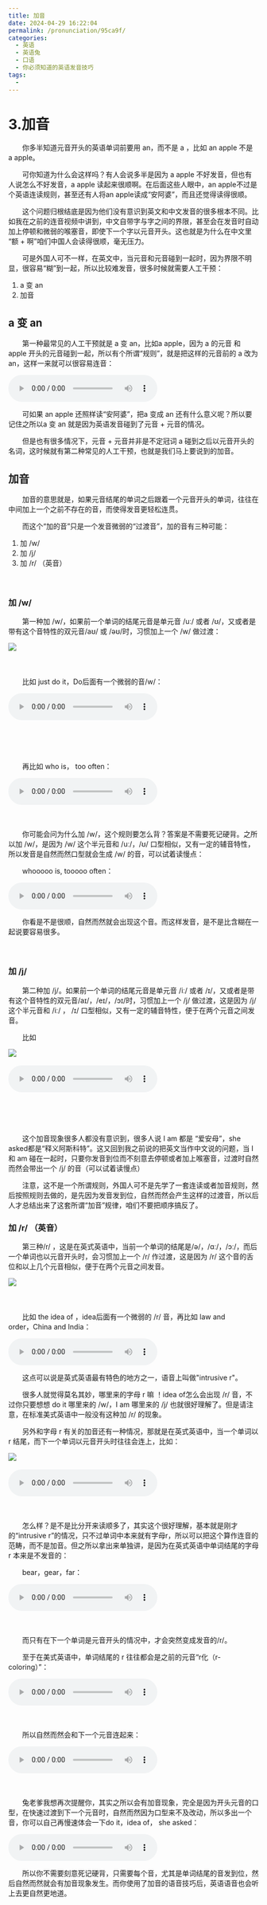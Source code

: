 ```yaml
---
title: 加音
date: 2024-04-29 16:22:04
permalink: /pronunciation/95ca9f/
categories:
  - 英语
  - 英语兔
  - 口语
  - 你必须知道的英语发音技巧
tags:
  - 
---
```

# 3.加音

　　‍你多半知道元音开头的英语单词前要用 an，而不是 a ，比如 an apple 不是 a apple。
<!-- more -->
　　可你知道为什么会这样吗？有人会说多半是因为 a apple 不好发音，但也有人说‍‍怎么不好发音，a apple 读起来很顺啊。在后面这些人眼中，‍‍an apple不过是个英语连读规则，甚至还有人将an apple读成“安阿婆”，而且还觉得读得很顺。‍‍

　　这个问题归根结底是因为他们没有意识到英文和中文发音的很多根本不同。‍‍比如我在之前的连音视频中讲到，中文自带字与字之间的界限，‍‍甚至会在发音时自动加上停顿和微弱的喉塞音，即使下一个字以元音开头。这也就是为什么在中文里 “额 + 啊”咱们中国人会读得很顺，毫无压力。

　　可是外国人可不一样，在英文中，当元音和元音碰到一起时，因为界限不明显，很容易“糊”到一起，所以比较难发音，‍‍很多时候就需要人工干预：

1. a 变 an
2. 加音

## a 变 an

　　第一种最常见的人工干预就是 a 变 an，比如a apple，‍‍因为 a 的元音 和 apple 开头的元音碰到一起，所以有个所谓“规则”，就是把这样的元音前的 a‍‍ 改为 an，这样一来就可以很容易连音：

<audio controls="controls" src="https://image.peterjxl.com/English/60.spell/%E7%AC%AC3%E9%9B%861%20an%20apple-20231229202831-nys28nn.mp3"></audio>

　　可如果 an apple 还照样读“安阿婆”，把a 变成 an 还有什么意义呢？‍‍所以要记住之所以a 变 an 就是因为英语发音碰到了元音 + 元音的情况。

　　但是也有很多情况下，元音 + 元音并非是不定冠词 a 碰到之后以元音开头的名词，‍‍这时候就有第二种常见的人工干预，也就是我们马上要说到的加音。

## 加音

　　加音的意思就是‍‍，如果元音结尾的单词之后跟着一个元音开头的单词，往往在中间加上一个之前不存在的音，‍‍而使得发音更轻松连贯。‍‍

　　而这个“加的音”只是一个发音微弱的“过渡音”，‍‍加的音有三种可能：

1. 加 /w/
2. 加 /j/
3. 加 /r/ （英音）

　　‍

### 加 /w/

　　第一种加 /w/，‍‍如果前一个单词的结尾元音是单元音 /uː/ 或者 /ʊ/，又或者是带有这个音特性的双元音/aʊ/ 或 /əʊ/时，习惯加上一个 /w/ 做过渡：

​![](https://image.peterjxl.com/blog/image-20231229203319-jv181y4.png)​

　　‍

　　比如 just do it，Do后面有一个微弱的音/w/：

<audio controls="controls" src="https://image.peterjxl.com/English/60.spell/%E7%AC%AC3%E9%9B%862%20just%20do%20it-20231229210826-bgwxyi5.mp3" ></audio>

　　‍

　　‍

　　再比如‍‍ who is， too often：

<audio controls="controls" src="https://image.peterjxl.com/English/60.spell/%E7%AC%AC3%E9%9B%863%20who%20is%20too%20ofter-20231229210854-pdczrkd.mp3"></audio>

　　‍

　　你可能会问为什么加 /w/，这个规则要怎么背？‍‍答案是不需要死记硬背。之所以加 /w/，是因为 /w/ 这个半元音和‍‍ /uː/，/ʊ/ 口型相似，又有一定的辅音特性，所以发音是自然而然口型就会生成 /w/ 的音，可以试着读慢点：

　　whooooo is,  tooooo often：

<audio controls="controls" src="https://image.peterjxl.com/English/60.spell/%E7%AC%AC3%E9%9B%864%20who%20is%20too%20ofter%E6%85%A2%E8%AF%BB-20231229211022-qbukiji.mp3"></audio>

　　你看是不是很顺，自然而然就会出现这个音。而这样发音，是不是比含糊在一起说要容易很多。‍‍

　　‍

### 加 /j/

　　第二种‍‍加 /j/。如果前一个单词的结尾元音是单元音 /iː/ 或者‍‍ /ɪ/，又或者是带有这个音特性的双元音/aɪ/，/eɪ/，/ɔɪ/时‍‍，习惯加上一个 /j/ 做过渡，这是因为 /j/ 这个半元音和 /iː/ ， /ɪ/ 口型相似，又有一定的辅音特性，便于在两个元音之间发音。

　　比如

​![](https://image.peterjxl.com/blog/image-20231229211201-xqx7lmk.png)​

<audio controls="controls" src="https://image.peterjxl.com/English/60.spell/%E7%AC%AC3%E9%9B%865%20%E5%8F%91%E9%9F%B3-20231229211224-d6kdj1r.mp3" ></audio>

　　‍

　　‍

　　这个加音现象很多人都没有意识到，很多人说 I am 都是 “爱安母”，‍‍she asked都是“释义阿斯科特”。这又回到我之前说的把英文当作中文说的问题，‍‍当 I 和 am 碰在一起时，‍‍只要你发音到位而不刻意去停顿或者加上喉塞音，过渡时自然而然会带出一个 /j/ 的音（可以试着读慢点）

　　注意，这不是一个所谓规则，外国人可不是先学了一套连读或者加音规则，然后按照规则去做的，‍‍是先因为发音发到位，自然而然会产生这样的过渡音，所以后人才总结出来了这套所谓“加音”规律，咱们不要把顺序搞反了。‍‍

### 加 /r/ （英音）

　　第三种/r/ ，这是在英式英语中，‍‍当前一个单词的结尾是/ə/，/ɑː/，/ɔː/，而后一个单词也以元音开头时，‍‍会习惯加上一个 /r/ 作过渡，这是因为 /r/ 这个音的舌位‍‍和以上几个元音相似，便于在两个元音之间发音。

​![](https://image.peterjxl.com/blog/image-20231229212030-3sj8xm3.png)​

　　‍

　　比如 the idea of‍‍ ，idea后面有一个微弱的 /r/ 音，再比如‍‍ law and order，‍‍China and India：

<audio controls="controls" src="https://image.peterjxl.com/English/60.spell/%E7%AC%AC3%E9%9B%866%20r-20231229212132-o5rncj2.mp3"></audio>

　　这点可以说是英式英语最有特色的地方之一，语音上叫做"intrusive r‍‍"。

　　很多人就觉得莫名其妙，哪里来的字母 r 嘛 ！idea of怎么会出现 /r/ 音，不过你只要想想‍‍ do it 哪里来的 /w/，I am 哪里来的 /j/ 也就很好理解了。‍‍但是请注意，在标准美式英语中一般没有这种加 /r/ 的现象。

　　另外和字母 r 有关的加音还有一种情况，那就是在英式英语中，‍‍当一个单词以 r 结尾，而下一个单词以元音开头时往往会连上，比如：

​![](https://image.peterjxl.com/blog/image-20231229212330-k3twweb.png)​

<audio controls="controls" src="https://image.peterjxl.com/English/60.spell/%E7%AC%AC3%E9%9B%867%20r2-20231229212354-wcsd79d.mp3"></audio>

　　‍

　　怎么样？‍‍是不是比分开来读顺多了，其实这个很好理解，基本就是刚才的“intrusive r”的情况，‍‍只不过单词中本来就有字母r‍‍，所以可以把这个算作连音的范畴，而不是加音。但之所以拿出来单独讲，‍‍是因为在英式英语中单词结尾的字母 r 本来是不发音的：

　　bear，gear，far：

<audio controls="controls" src="https://image.peterjxl.com/English/60.spell/%E7%AC%AC3%E9%9B%868%20bear%EF%BC%8Cgear%EF%BC%8Cfar%EF%BC%9A-20231229212521-j4nj9gn.mp3"></audio>

　　‍

　　而只有在下一个单词是元音开头的情况中，才会突然变成发音的/r/。‍‍‍‍

　　至于在美式英语中，单词结尾的 r 往往都会是之前的元音“r化（r-coloring）”：

<audio controls="controls" src="https://image.peterjxl.com/English/60.spell/%E7%AC%AC3%E9%9B%869%20r%E5%8C%96-20231229212627-mseogf7.mp3"></audio>

　　‍

　　所以自然而然会和下一个元音连起来：

<audio controls="controls" src="https://image.peterjxl.com/English/60.spell/%E7%AC%AC3%E9%9B%8610%20%E7%BE%8E%E9%9F%B3-20231229212702-r22m1yv.mp3"></audio>

　　‍

　　兔老爹我想再次提醒你，‍‍其实之所以会有加音现象，完全是因为开头元音的口型，在快速过渡到下一个元音时，‍‍自然而然因为口型来不及改动，所以多出一个音，你可以自己再慢速体会一下do it，idea of， she asked：

<audio controls="controls" src="https://image.peterjxl.com/English/60.spell/%E7%AC%AC3%E9%9B%8611%20%E6%85%A2%E9%80%9F-20231229212806-2ljroih.mp3" ></audio>

　　所以你不需要刻意死记硬背，‍‍只需要每个音，尤其是单词结尾的音发到位，然后自然而然就会有加音现象发生。‍‍而你使用了加音的语音技巧后，英语语音也会听上去更自然更地道。‍

　　‍
